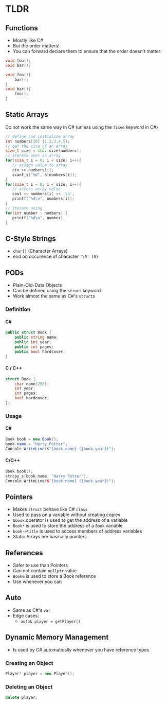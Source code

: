 # TLDR

## Functions
- Mostly like C#
- But the order matters!
- You can forward declare them to ensure that the order doesn't matter:

```c++
void foo();
void bar();

void foo(){
    bar();
}
void bar(){
    foo();
}
```

## Static Arrays

Do not work the same way in C# (unless using the `fixed` keyword in C#)

```c++
// define and initialize array
int numbers[10] {1,2,3,4,5};
// get the size of an array
size_t size = std::size(numbers);
// iterate over an array
for(size_t i = 0; i < size; i++){
   // assign value to array
   cin >> numbers[i];
   scanf_s("%d", &(numbers[i]);
}
for(size_t i = 0; i < size; i++){
   // access array value
   cout << numbers[i] << '\n';
   printf("%d\n", numbers[i]);
}
// iterate using
for(int number : numbers) {
   printf("%d\n", number);
}
```

## C-Style Strings
- `char[]` (Character Arrays)
- end on occurence of character `'\0' (0)`

## PODs
- Plain-Old-Data Objects
- Can be defined using the `struct` keyword
- Work almost the same as C#'s `struct`s


### Definition

#### C#

```csharp
public struct Book {
    public string name;
	public int year;
	public int pages;
	public bool hardcover;
}
```

#### C / C++

```c++
struct Book {
	char name[256];
	int year;
	int pages;
	bool hardcover;
};
```

### Usage

#### C#

```csharp
Book book = new Book();
book.name = "Harry Potter";
Console.WriteLine($"{book.name} ({book.year})");
```

#### C/C++

```c++
Book book();
strcpy_s(book.name, "Harry Potter");
Console.WriteLine($"{book.name} ({book.year})");
```

## Pointers
- Makes `struct` behave like C# `class`
- Used to pass on a variable without creating copies
- `&book` operator is used to get the address of a variable
- `Book*` is used to store the address of a `Book` variable
- `book->title` is used to access members of address variables
- Static Arrays are basically pointers

## References
- Safer to use than Pointers
- Can not contain `nullptr` value
- `Book&` is used to store a Book reference
- Use whenever you can

## Auto
- Same as C#'s `var`
- Edge cases:
  - `auto& player = getPlayer()`

## Dynamic Memory Management
- Is used by C# automatically whenever you have reference types

### Creating an Object
```c++
Player* player = new Player();
```

### Deleting an Object
```c++
delete player;
```
